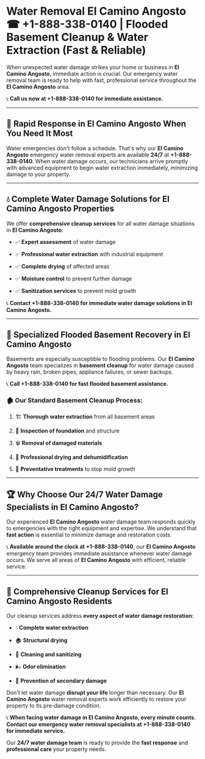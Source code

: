 # Water Removal El Camino Angosto ☎ +1-888-338-0140 | Flooded Basement Cleanup & Water Extraction (Fast & Reliable)

When unexpected water damage strikes your home or business in **El Camino Angosto**, immediate action is crucial. Our emergency water removal team is ready to help with fast, professional service throughout the **El Camino Angosto** area. 

📞 **Call us now at +1-888-338-0140 for immediate assistance.**
---
## 🚀 Rapid Response in El Camino Angosto When You Need It Most
Water emergencies don't follow a schedule. That's why our **El Camino Angosto** emergency water removal experts are available **24/7** at **+1-888-338-0140**. When water damage occurs, our technicians arrive promptly with advanced equipment to begin water extraction immediately, minimizing damage to your property.
---
## 💧 Complete Water Damage Solutions for El Camino Angosto Properties
We offer **comprehensive cleanup services** for all water damage situations in **El Camino Angosto**:
- ✅ **Expert assessment** of water damage  
- ✅ **Professional water extraction** with industrial equipment  
- ✅ **Complete drying** of affected areas  
- ✅ **Moisture control** to prevent further damage  
- ✅ **Sanitization services** to prevent mold growth  
📞 **Contact +1-888-338-0140 for immediate water damage solutions in El Camino Angosto.**
---
## 🌊 Specialized Flooded Basement Recovery in El Camino Angosto
Basements are especially susceptible to flooding problems. Our **El Camino Angosto** team specializes in **basement cleanup** for water damage caused by heavy rain, broken pipes, appliance failures, or sewer backups. 
📞 **Call +1-888-338-0140 for fast flooded basement assistance.**
### 🏚️ Our Standard Basement Cleanup Process:
1. 🏗️ **Thorough water extraction** from all basement areas  
2. 🔎 **Inspection of foundation** and structure  
3. 🗑️ **Removal of damaged materials**  
4. 💨 **Professional drying and dehumidification**  
5. 🚫 **Preventative treatments** to stop mold growth  
---
## 🏆 Why Choose Our 24/7 Water Damage Specialists in El Camino Angosto?
Our experienced **El Camino Angosto** water damage team responds quickly to emergencies with the right equipment and expertise. We understand that **fast action** is essential to minimize damage and restoration costs.
📞 **Available around the clock at +1-888-338-0140**, our **El Camino Angosto** emergency team provides immediate assistance whenever water damage occurs. We serve all areas of **El Camino Angosto** with efficient, reliable service.
---
## 🧹 Comprehensive Cleanup Services for El Camino Angosto Residents
Our cleanup services address **every aspect of water damage restoration**:
- 💧 **Complete water extraction**  
- 🏠 **Structural drying**  
- 🧼 **Cleaning and sanitizing**  
- 🌬️ **Odor elimination**  
- 🚫 **Prevention of secondary damage**  
Don't let water damage **disrupt your life** longer than necessary. Our **El Camino Angosto** water removal experts work efficiently to restore your property to its pre-damage condition.
📞 **When facing water damage in El Camino Angosto, every minute counts. Contact our emergency water removal specialists at +1-888-338-0140 for immediate service.**
Our **24/7 water damage team** is ready to provide the **fast response** and **professional care** your property needs.
